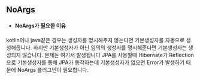 ## NoArgs

* #### NoArgs가 필요한 이유

kotlin이나 java같은 경우는 생성자를 명시해주지 않는다면 기본생성자를 자동으로 생성해줍니다. 하지만 기본생성자가 아닌 임의의 생성자를 명시해준다면 기본생성자는 생성되지 않습니다. 문제는 여기서 발생됩니다 JPA를 사용할때 Hibernate가 Reflection으로 기본생성자를 통해 JPA가 동작하는데 기본생성자가 없으면 Error가 발생하기 때문에 NoArgs 플러그인이 필요합니다.